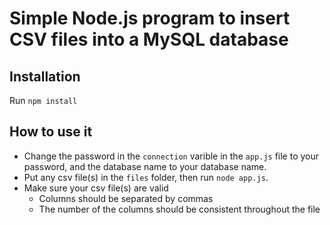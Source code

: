 # Simple Node.js program to insert CSV files into a MySQL database

## Installation
Run `npm install`

## How to use it
- Change the password in the `connection` varible in the `app.js` file to your password, and the database name to your database name.
- Put any csv file(s) in the `files` folder, then run `node app.js`.
- Make sure your csv file(s) are valid
  - Columns should be separated by commas
  - The number of the columns should be consistent throughout the file